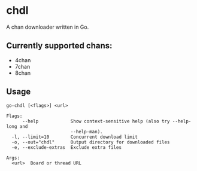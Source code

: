 # chdl
A chan downloader written in Go.

## Currently supported chans:
* 4chan
* 7chan
* 8chan

## Usage
```
go-chdl [<flags>] <url>

Flags:
      --help            Show context-sensitive help (also try --help-long and
                        --help-man).
  -l, --limit=10        Concurrent download limit
  -o, --out="chdl"      Output directory for downloaded files
  -e, --exclude-extras  Exclude extra files

Args:
  <url>  Board or thread URL

```